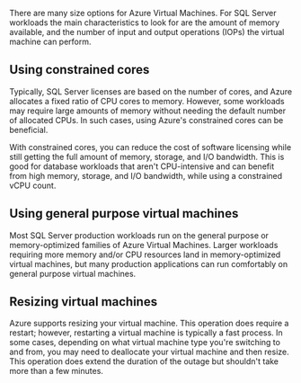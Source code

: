 There are many size options for Azure Virtual Machines. For SQL Server workloads the main characteristics to look for are the amount of memory available, and the number of input and output operations (IOPs) the virtual machine can perform. 

## Using constrained cores 
 
Typically, SQL Server licenses are based on the number of cores, and Azure allocates a fixed ratio of CPU cores to memory. However, some workloads may require large amounts of memory without needing the default number of allocated CPUs. In such cases, using Azure's constrained cores can be beneficial.

With constrained cores, you can reduce the cost of software licensing while still getting the full amount of memory, storage, and I/O bandwidth. This is good for database workloads that aren't CPU-intensive and can benefit from high memory, storage, and I/O bandwidth, while using a constrained vCPU count.

## Using general purpose virtual machines 

Most SQL Server production workloads run on the general purpose or memory-optimized families of Azure Virtual Machines. Larger workloads requiring more memory and/or CPU resources land in memory-optimized virtual machines, but many production applications can run comfortably on general purpose virtual machines. 

## Resizing virtual machines 

Azure supports resizing your virtual machine. This operation does require a restart; however, restarting a virtual machine is typically a fast process. In some cases, depending on what virtual machine type you're switching to and from, you may need to deallocate your virtual machine and then resize. This operation does extend the duration of the outage but shouldn't take more than a few minutes.
